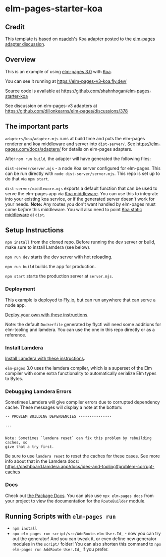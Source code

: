 # elm-pages-starter-koa

## Credit
This template is based on [nsadeh](https://github.com/nsadeh)'s Koa adapter posted to the [elm-pages adapter discussion](https://github.com/dillonkearns/elm-pages/discussions/378#discussioncomment-9344037).

## Overview

This is an example of using [elm-pages 3.0](https://github.com/dillonkearns/elm-pages) with [Koa](https://koajs.com/).

You can see it running at <https://elm-pages-v3-koa.fly.dev/>

Source code is available at <https://github.com/shahnhogan/elm-pages-starter-koa>

See discussion on elm-pages-v3 adapters at <https://github.com/dillonkearns/elm-pages/discussions/378>

## The important parts

`adapters/koa/adapter.mjs` runs at build time and puts the elm-pages renderer and koa middleware and server into `dist-server/`.
See <https://elm-pages.com/docs/adapters/> for details on elm-pages adapters.

After `npm run build`, the adapter will have generated the following files:

`dist-server/server.mjs` - a node Koa server configured for elm-pages.
This can be run directly with `node dist-server/server.mjs`.
This repo is set up to do that via `npm start`.

`dist-server/middleware.mjs` exports a default function that can be used to serve the elm-pages app via [Koa middleware](https://koajs.com/#application).
You can use this to integrate into your existing koa service, or if the generated server doesn't work for your needs.
**Note:** Any routes you don't want handled by elm-pages must come _before_ this middleware.
You will also need to point [Koa static middleware](https://www.npmjs.com/package/koa-static) at `dist`.

## Setup Instructions

`npm install` from the cloned repo. Before running the dev server or build, make sure to install Lamdera (see below).

`npm run dev` starts the dev server with hot reloading.

`npm run build` builds the app for production.

`npm start` starts the production server at `server.mjs`.

### Deployment

This example is deployed to [Fly.io](https://fly.io/), but can run anywhere that can serve a node app.

[Deploy your own with these instructions](https://fly.io/docs/languages-and-frameworks/node/).

Note: the default `Dockerfile` generated by flyctl will need some additions for elm-tooling and lamdera.
You can use the one in this repo directly or as a reference.

### Install Lamdera

[Install Lamdera with these instructions](https://dashboard.lamdera.app/docs/download).

`elm-pages` 3.0 uses the lamdera compiler, which is a superset of the Elm compiler with some extra functionality to automatically serialize Elm types to Bytes.

### Debugging Lamdera Errors

Sometimes Lamdera will give compiler errors due to corrupted dependency cache. These messages will display a note at the bottom:

```
-- PROBLEM BUILDING DEPENDENCIES ---------------

...


Note: Sometimes `lamdera reset` can fix this problem by rebuilding caches, so
give that a try first.
```

Be sure to use `lamdera reset` to reset the caches for these cases. See more info about that in the Lamdera docs: https://dashboard.lamdera.app/docs/ides-and-tooling#problem-corrupt-caches

### Docs

Check out [the Package Docs](https://package.elm-lang.org/packages/dillonkearns/elm-pages/latest/). You can also use `npx elm-pages docs` from your project to view the documentation for the `RouteBuilder` module.

## Running Scripts with `elm-pages run`

- `npm install`
- `npx elm-pages run script/src/AddRoute.elm User.Id_` - now you can try out the generator! And you can tweak it, or even define new generator modules in the `script/` folder! You can also shorten this command to `npx elm-pages run AddRoute User.Id_` if you prefer.
